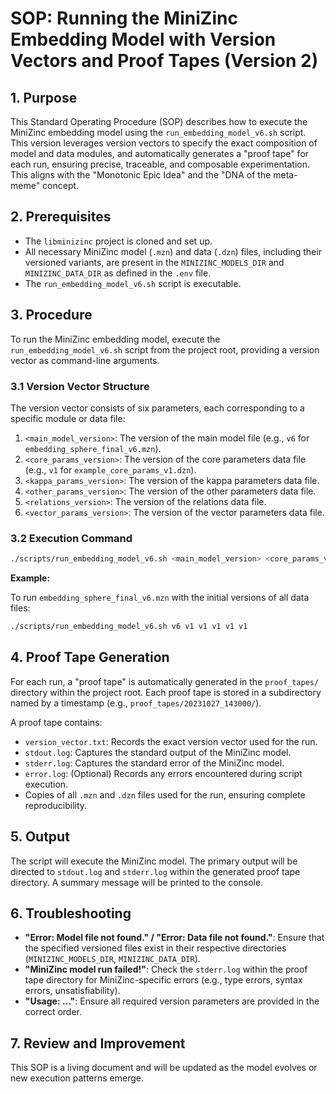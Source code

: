 # SOP: Running the MiniZinc Embedding Model with Version Vectors and Proof Tapes (Version 2)

## 1. Purpose

This Standard Operating Procedure (SOP) describes how to execute the MiniZinc embedding model using the `run_embedding_model_v6.sh` script. This version leverages version vectors to specify the exact composition of model and data modules, and automatically generates a "proof tape" for each run, ensuring precise, traceable, and composable experimentation. This aligns with the "Monotonic Epic Idea" and the "DNA of the meta-meme" concept.

## 2. Prerequisites

*   The `libminizinc` project is cloned and set up.
*   All necessary MiniZinc model (`.mzn`) and data (`.dzn`) files, including their versioned variants, are present in the `MINIZINC_MODELS_DIR` and `MINIZINC_DATA_DIR` as defined in the `.env` file.
*   The `run_embedding_model_v6.sh` script is executable.

## 3. Procedure

To run the MiniZinc embedding model, execute the `run_embedding_model_v6.sh` script from the project root, providing a version vector as command-line arguments.

### 3.1 Version Vector Structure

The version vector consists of six parameters, each corresponding to a specific module or data file:

1.  `<main_model_version>`: The version of the main model file (e.g., `v6` for `embedding_sphere_final_v6.mzn`).
2.  `<core_params_version>`: The version of the core parameters data file (e.g., `v1` for `example_core_params_v1.dzn`).
3.  `<kappa_params_version>`: The version of the kappa parameters data file.
4.  `<other_params_version>`: The version of the other parameters data file.
5.  `<relations_version>`: The version of the relations data file.
6.  `<vector_params_version>`: The version of the vector parameters data file.

### 3.2 Execution Command

```bash
./scripts/run_embedding_model_v6.sh <main_model_version> <core_params_version> <kappa_params_version> <other_params_version> <relations_version> <vector_params_version>
```

**Example:**

To run `embedding_sphere_final_v6.mzn` with the initial versions of all data files:

```bash
./scripts/run_embedding_model_v6.sh v6 v1 v1 v1 v1 v1
```

## 4. Proof Tape Generation

For each run, a "proof tape" is automatically generated in the `proof_tapes/` directory within the project root. Each proof tape is stored in a subdirectory named by a timestamp (e.g., `proof_tapes/20231027_143000/`).

A proof tape contains:

*   `version_vector.txt`: Records the exact version vector used for the run.
*   `stdout.log`: Captures the standard output of the MiniZinc model.
*   `stderr.log`: Captures the standard error of the MiniZinc model.
*   `error.log`: (Optional) Records any errors encountered during script execution.
*   Copies of all `.mzn` and `.dzn` files used for the run, ensuring complete reproducibility.

## 5. Output

The script will execute the MiniZinc model. The primary output will be directed to `stdout.log` and `stderr.log` within the generated proof tape directory. A summary message will be printed to the console.

## 6. Troubleshooting

*   **"Error: Model file not found." / "Error: Data file not found."**: Ensure that the specified versioned files exist in their respective directories (`MINIZINC_MODELS_DIR`, `MINIZINC_DATA_DIR`).
*   **"MiniZinc model run failed!"**: Check the `stderr.log` within the proof tape directory for MiniZinc-specific errors (e.g., type errors, syntax errors, unsatisfiability).
*   **"Usage: ..."**: Ensure all required version parameters are provided in the correct order.

## 7. Review and Improvement

This SOP is a living document and will be updated as the model evolves or new execution patterns emerge.
